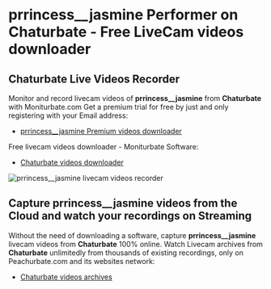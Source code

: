 # prrincess__jasmine Performer on Chaturbate - Free LiveCam videos downloader

## Chaturbate Live Videos Recorder

Monitor and record livecam videos of **prrincess__jasmine** from **Chaturbate** with Moniturbate.com
Get a premium trial for free by just and only registering with your Email address:
* [prrincess__jasmine Premium videos downloader](https://moniturbate.com/request-demo-licence-key.html)

Free livecam videos downloader - Moniturbate Software:
* [Chaturbate videos downloader](https://moniturbate.com/moniturbate-download-software.html)

![prrincess__jasmine livecam videos recorder](https://peachurnet.com/templates/moniturbate-software.png)


## Capture prrincess__jasmine videos from the Cloud and watch your recordings on Streaming

Without the need of downloading a software, capture **prrincess__jasmine** livecam videos from **Chaturbate** 100% online.
Watch Livecam archives from **Chaturbate** unlimitedly from thousands of existing recordings, only on Peachurbate.com and its websites network:
* [Chaturbate videos archives](https://peachurnet.com/)